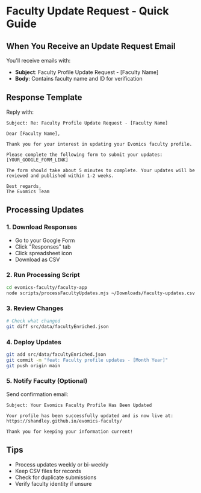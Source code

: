# Faculty Update Request - Quick Guide

## When You Receive an Update Request Email

You'll receive emails with:
- **Subject**: Faculty Profile Update Request - [Faculty Name]
- **Body**: Contains faculty name and ID for verification

## Response Template

Reply with:

```
Subject: Re: Faculty Profile Update Request - [Faculty Name]

Dear [Faculty Name],

Thank you for your interest in updating your Evomics faculty profile.

Please complete the following form to submit your updates:
[YOUR_GOOGLE_FORM_LINK]

The form should take about 5 minutes to complete. Your updates will be reviewed and published within 1-2 weeks.

Best regards,
The Evomics Team
```

## Processing Updates

### 1. Download Responses
- Go to your Google Form
- Click "Responses" tab
- Click spreadsheet icon
- Download as CSV

### 2. Run Processing Script
```bash
cd evomics-faculty/faculty-app
node scripts/processFacultyUpdates.mjs ~/Downloads/faculty-updates.csv
```

### 3. Review Changes
```bash
# Check what changed
git diff src/data/facultyEnriched.json
```

### 4. Deploy Updates
```bash
git add src/data/facultyEnriched.json
git commit -m "feat: Faculty profile updates - [Month Year]"
git push origin main
```

### 5. Notify Faculty (Optional)
Send confirmation email:
```
Subject: Your Evomics Faculty Profile Has Been Updated

Your profile has been successfully updated and is now live at:
https://shandley.github.io/evomics-faculty/

Thank you for keeping your information current!
```

## Tips
- Process updates weekly or bi-weekly
- Keep CSV files for records
- Check for duplicate submissions
- Verify faculty identity if unsure